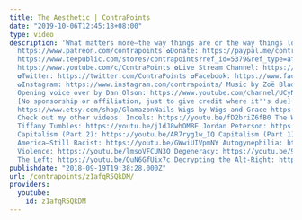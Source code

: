 ```yaml
---
title: The Aesthetic | ContraPoints
date: "2019-10-06T12:45:18+08:00"
type: video
description: 'What matters more—the way things are or the way things look? ✿Patreon:
  https://www.patreon.com/contrapoints ✿Donate: https://paypal.me/contrapoints ✿Merch:
  https://www.teepublic.com/stores/contrapoints?ref_id=5379&ref_type=aff ✿Subscribe:
  https://www.youtube.com/c/ContraPoints ✿Live Stream Channel: https://www.youtube.com/c/ContraPointsLive
  ✿Twitter: https://twitter.com/ContraPoints ✿Facebook: https://www.facebook.com/ContraPoints/
  ✿Instagram: https://www.instagram.com/contrapoints/ Music by Zoë Blade: http://www.zoeblade.com/
  Opening voice over by Dan Olson: https://www.youtube.com/channel/UCyNtlmLB73-7gtlBz00XOQQ
  [No sponsorship or affiliation, just to give credit where it''s due] Nails by GlamazonNails
  https://www.etsy.com/shop/GlamazonNails Wigs by Wigs and Grace https://www.instagram.com/wigsandgrace/?hl=en
  Check out my other videos: Incels: https://youtu.be/fD2briZ6fB0 The West: https://youtu.be/hyaftqCORT4
  Tiffany Tumbles: https://youtu.be/j1dJ8whOM8E Jordan Peterson: https://youtu.be/4LqZdkkBDas
  Capitalism (Part 2): https://youtu.be/AR7ryg1w_IQ Capitalism (Part 1): https://youtu.be/gJW4-cOZt8A
  America—Still Racist: https://youtu.be/GWwiUIVpmNY Autogynephilia: https://youtu.be/6czRFLs5JQo
  Violence: https://youtu.be/lmsoVFCUN3Q Degeneracy: https://youtu.be/9BlNGZunYM8
  The Left: https://youtu.be/QuN6GfUix7c Decrypting the Alt-Right: https://youtu.be/Sx4BVGPkdzk'
publishdate: "2018-09-19T19:38:28.000Z"
url: /contrapoints/z1afqR5QkDM/
providers:
  youtube:
    id: z1afqR5QkDM
---
```

